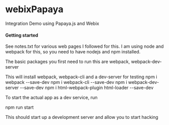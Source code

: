 # webixPapaya
Integration Demo using Papaya.js and Webix


#### Getting started

See notes.txt for various web pages I followed for this.  I am using node and webpack
for this, so you need to have nodejs and npm installed.

The basic packages you first need to run this are webpack, webpack-dev-server

This will install webpack, webpack-cli and a dev-server for testing
    npm i webpack --save-dev
    npm i webpack-cli --save-dev
    npm i webpack-dev-server --save-dev
    npm i html-webpack-plugin html-loader --save-dev



To start the actual app as a dev service, run

  npm run start

This should start up a development server and allow you to start hacking
